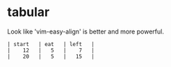 tabular
===

Look like 'vim-easy-align' is better and more powerful.

    | start   | eat   | left   |
    |    12   |   5   |    7   |
    |    20   |   5   |   15   |

